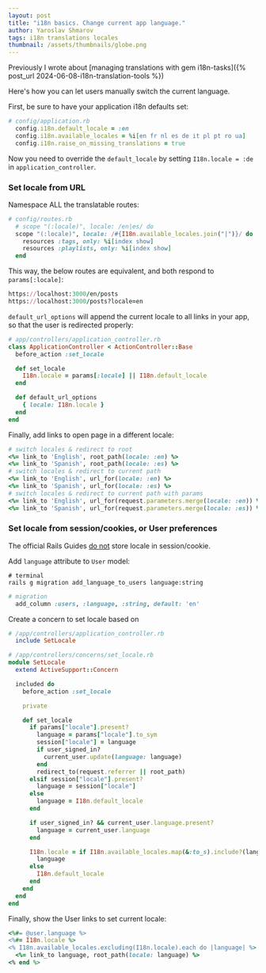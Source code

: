 ```yaml
---
layout: post
title: "i18n basics. Change current app language."
author: Yaroslav Shmarov
tags: i18n translations locales
thumbnail: /assets/thumbnails/globe.png
---
```


Previously I wrote about [managing translations with gem i18n-tasks]({% post_url 2024-06-08-i18n-translation-tools %})

Here's how you can let users manually switch the current language.

First, be sure to have your application i18n defaults set:

```ruby
# config/application.rb
  config.i18n.default_locale = :en
  config.i18n.available_locales = %i[en fr nl es de it pl pt ro ua]
  config.i18n.raise_on_missing_translations = true
```

Now you need to override the `default_locale` by setting `I18n.locale = :de` in `application_controller`.

### Set locale from URL

Namespace ALL the translatable routes:

```ruby
# config/routes.rb
  # scope "(:locale)", locale: /en|es/ do
  scope "(:locale)", locale: /#{I18n.available_locales.join("|")}/ do
    resources :tags, only: %i[index show]
    resources :playlists, only: %i[index show]
  end
```

This way, the below routes are equivalent, and both respond to `params[:locale]`:

```ruby
https://localhost:3000/en/posts
https://localhost:3000/posts?locale=en
```

`default_url_options` will append the current locale to all links in your app, so that the user is redirected properly:

```ruby
# app/controllers/application_controller.rb
class ApplicationController < ActionController::Base
  before_action :set_locale

  def set_locale
    I18n.locale = params[:locale] || I18n.default_locale
  end

  def default_url_options
    { locale: I18n.locale }
  end
end
```

Finally, add links to open page in a different locale:

```ruby
# switch locales & redirect to root 
<%= link_to 'English', root_path(locale: :en) %>
<%= link_to 'Spanish', root_path(locale: :es) %>
# switch locales & redirect to current path 
<%= link_to 'English', url_for(locale: :en) %>
<%= link_to 'Spanish', url_for(locale: :es) %>
# switch locales & redirect to current path with params
<%= link_to 'English', url_for(request.parameters.merge(locale: :en)) %>
<%= link_to 'Spanish', url_for(request.parameters.merge(locale: :es)) %>
```

### Set locale from session/cookies, or User preferences

The official Rails Guides [do not](https://guides.rubyonrails.org/i18n.html#storing-the-locale-from-the-session-or-cookies) store locale in session/cookie.

Add `language` attribute to `User` model:

```shell
# terminal
rails g migration add_language_to_users language:string
```

```ruby
# migration
  add_column :users, :language, :string, default: 'en'
```

Create a concern to set locale based on 

```ruby
# /app/controllers/application_controller.rb
  include SetLocale
```

```ruby
# /app/controllers/concerns/set_locale.rb
module SetLocale
  extend ActiveSupport::Concern

  included do
    before_action :set_locale

    private

    def set_locale
      if params["locale"].present?
        language = params["locale"].to_sym
        session["locale"] = language
        if user_signed_in?
          current_user.update(language: language)
        end
        redirect_to(request.referrer || root_path)
      elsif session["locale"].present?
        language = session["locale"]
      else
        language = I18n.default_locale
      end

      if user_signed_in? && current_user.language.present?
        language = current_user.language
      end

      I18n.locale = if I18n.available_locales.map(&:to_s).include?(language)
        language
      else
        I18n.default_locale
      end
    end
  end
end
```

Finally, show the User links to set current locale:

```ruby
<%#= @user.language %>
<%#= I18n.locale %>
<% I18n.available_locales.excluding(I18n.locale).each do |language| %>
  <%= link_to language, root_path(locale: language) %>
<% end %>
```
